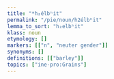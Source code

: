 ```yaml
---
title: "*h₂élbʰit"
permalink: "/pie/noun/h2élbʰit"
lemma_to_sort: "h₂elbʰit"
klass: noun
etymology: []
markers: [["n", "neuter gender"]]
synonyms: []
definitions: [["barley"]]
topics: ["ine-pro:Grains"]
---
```

